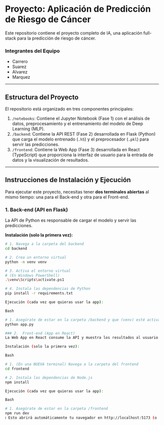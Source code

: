# Proyecto: Aplicación de Predicción de Riesgo de Cáncer

Este repositorio contiene el proyecto completo de IA, una aplicación full-stack para la predicción de riesgo de cáncer.

### Integrantes del Equipo

* Carrero
* Suarez
* Alvarez
* Marquez

---

##  Estructura del Proyecto

El repositorio está organizado en tres componentes principales:

1.  `/notebooks`: Contiene el Jupyter Notebook (Fase 1) con el análisis de datos, preprocesamiento y el entrenamiento del modelo de Deep Learning (MLP).
2.  `/backend`: Contiene la API REST (Fase 2) desarrollada en Flask (Python) que carga el modelo entrenado (`.h5`) y el preprocesador (`.pkl`) para servir las predicciones.
3.  `/frontend`: Contiene la Web App (Fase 3) desarrollada en React (TypeScript) que proporciona la interfaz de usuario para la entrada de datos y la visualización de resultados.

---

##  Instrucciones de Instalación y Ejecución

Para ejecutar este proyecto, necesitas tener **dos terminales abiertas** al mismo tiempo: una para el Back-end y otra para el Front-end.

### 1.  Back-end (API en Flask)

La API de Python es responsable de cargar el modelo y servir las predicciones.

**Instalación (solo la primera vez):**

```bash
# 1. Navega a la carpeta del backend
cd backend

# 2. Crea un entorno virtual
python -m venv venv

# 3. Activa el entorno virtual
# (En Windows PowerShell)
.\venv\Scripts\activate.ps1

# 4. Instala las dependencias de Python
pip install -r requirements.txt

Ejecución (cada vez que quieras usar la app):

Bash

# 1. Asegúrate de estar en la carpeta /backend y que (venv) esté activado
python app.py

### 2.  Front-end (App en React)
La Web App en React consume la API y muestra los resultados al usuario.

Instalación (solo la primera vez):

Bash

# 1. (En una NUEVA terminal) Navega a la carpeta del frontend
cd frontend

# 2. Instala las dependencias de Node.js
npm install

Ejecución (cada vez que quieras usar la app):

Bash

# 1. Asegúrate de estar en la carpeta /frontend
npm run dev
ℹ️ Esto abrirá automáticamente tu navegador en http://localhost:5173 (o el puerto que indique la terminal). Ahora puedes usar la aplicación.